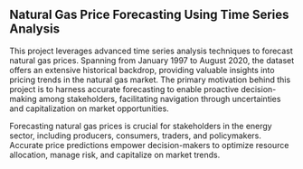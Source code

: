 ## Natural Gas Price Forecasting Using Time Series Analysis

This project leverages advanced time series analysis techniques to forecast natural gas prices. Spanning from January 1997 to August 2020, the dataset offers an extensive historical backdrop, providing valuable insights into pricing trends in the natural gas market. The primary motivation behind this project is to harness accurate forecasting to enable proactive decision-making among stakeholders, facilitating navigation through uncertainties and capitalization on market opportunities.

Forecasting natural gas prices is crucial for stakeholders in the energy sector, including producers, consumers, traders, and policymakers. Accurate price predictions empower decision-makers to optimize resource allocation, manage risk, and capitalize on market trends.
